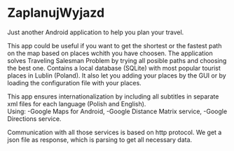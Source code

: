 # ZaplanujWyjazd
Just another Android application to help you plan your travel. 

This app could be useful if you want to get the shortest or the fastest path on the map based on places wchith you have choosen. The application solves Traveling Salesman Problem by trying all posible paths and choosing the best one. Contains a local database (SQLite) with most popular tourist places in Lublin (Poland). It also let you adding your places by the GUI or by loading the configuration file with your places. 

This app ensures internationalization by including all subtitles in separate xml files for each language (Polish and English).  
Using:
-Google Maps for Android,
-Google Distance Matrix service,
-Google Directions service.

Communication with all those services is based on http protocol. We get a json file as response, which is parsing to get all necessary data.

